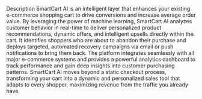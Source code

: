 Description 
SmartCart AI is an intelligent layer that enhances your existing e-commerce shopping cart to drive conversions and increase average order value. By leveraging the power of machine learning, SmartCart AI analyzes customer behavior in real-time to deliver personalized product recommendations, dynamic offers, and intelligent upsells directly within the cart. It identifies shoppers who are about to abandon their purchase and deploys targeted, automated recovery campaigns via email or push notifications to bring them back.
The platform integrates seamlessly with all major e-commerce systems and provides a powerful analytics dashboard to track performance and gain deep insights into customer purchasing patterns. SmartCart AI moves beyond a static checkout process, transforming your cart into a dynamic and personalized sales tool that adapts to every shopper, maximizing revenue from the traffic you already have.

